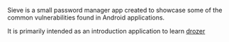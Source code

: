 Sieve is a small password manager app created to showcase some of the common vulnerabilities found in Android applications.

It is primarily intended as an introduction application to learn [drozer](https://labs.withsecure.com/tools/drozer)
